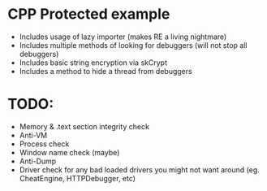 # CPP Protected example

 - Includes usage of lazy importer (makes RE a living nightmare)
 - Includes multiple methods of looking for debuggers (will not stop all debuggers)
 - Includes basic string encryption via skCrypt
 - Includes a method to hide a thread from debuggers


# **TODO:**
 - Memory & .text section integrity check
 - Anti-VM
 - Process check
 - Window name check (maybe)
 - Anti-Dump
 - Driver check for any bad loaded drivers you might not want around (eg. CheatEngine, HTTPDebugger, etc)
